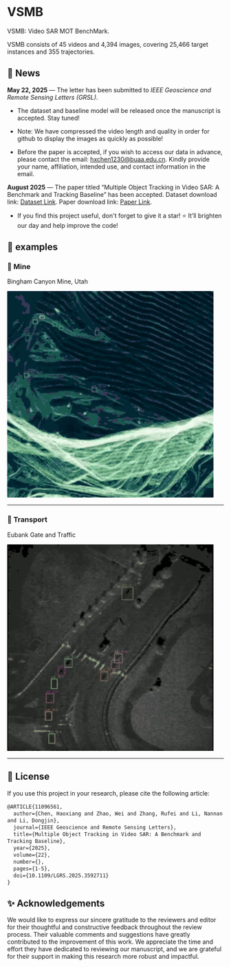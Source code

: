 # VSMB
VSMB: Video SAR MOT BenchMark.

VSMB consists of 45 videos and 4,394 images, covering 25,466 target instances and 355 trajectories.

[//]: # (VSMB constructed in this study includes video clips from various representative scenarios that are freely and publicly released by ICEYE, SNL, AIRSAT, and SS &#40;Smart Satellite&#41;.)

## 📰 News

**May 22, 2025** — The letter has been submitted to *IEEE Geoscience and Remote Sensing Letters (GRSL)*.  

- The dataset and baseline model will be released once the manuscript is accepted. Stay tuned!

- Note: We have compressed the video length and quality in order for github to display the images as quickly as possible!

- Before the paper is accepted, if you wish to access our data in advance, please contact the email: hxchen1230@buaa.edu.cn. Kindly provide your name, affiliation, intended use, and contact information in the email. 

**August 2025** — The paper titled “Multiple Object Tracking in Video SAR: A Benchmark and Tracking Baseline” has been accepted. Dataset download link: [Dataset Link](https://pan.baidu.com/s/14DUmM61PcPsSK7_rt1MPfQ?pwd=jrvj). Paper download link: [Paper Link](https://doi.org/10.1109/LGRS.2025.3592711).

- If you find this project useful, don't forget to give it a star! ⭐ It’ll brighten our day and help improve the code!

## 🎥 examples

### 🔹 Mine
Bingham Canyon Mine, Utah

<img src="examples/output_boxes-2.gif" width="480">

---

### 🔹 Transport
Eubank Gate and Traffic

<img src="examples/output_boxes-3.gif" width="480">

---

## 📄 License

If you use this project in your research, please cite the following article:
```
@ARTICLE{11096561,
  author={Chen, Haoxiang and Zhao, Wei and Zhang, Rufei and Li, Nannan and Li, Dongjin},
  journal={IEEE Geoscience and Remote Sensing Letters}, 
  title={Multiple Object Tracking in Video SAR: A Benchmark and Tracking Baseline}, 
  year={2025},
  volume={22},
  number={},
  pages={1-5},
  doi={10.1109/LGRS.2025.3592711}
}
```

## ✨ Acknowledgements

We would like to express our sincere gratitude to the reviewers and editor for their thoughtful and constructive feedback throughout the review process. Their valuable comments and suggestions have greatly contributed to the improvement of this work. We appreciate the time and effort they have dedicated to reviewing our manuscript, and we are grateful for their support in making this research more robust and impactful.
